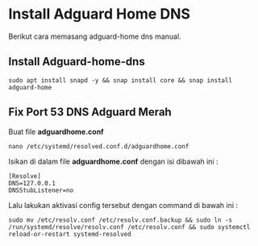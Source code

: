 # Install Adguard Home DNS

Berikut cara memasang adguard-home dns manual.

## Install Adguard-home-dns

    sudo apt install snapd -y && snap install core && snap install adguard-home

## Fix Port 53 DNS Adguard Merah
Buat file **adguardhome.conf** 

    nano /etc/systemd/resolved.conf.d/adguardhome.conf
 
Isikan di dalam file **adguardhome.conf** dengan isi dibawah ini :

    [Resolve]
    DNS=127.0.0.1
    DNSStubListener=no

Lalu lakukan aktivasi config tersebut dengan command di bawah ini :

    sudo mv /etc/resolv.conf /etc/resolv.conf.backup && sudo ln -s /run/systemd/resolve/resolv.conf /etc/resolv.conf && sudo systemctl reload-or-restart systemd-resolved

